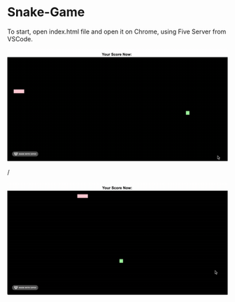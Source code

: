 # Snake-Game
To start, open index.html file and open it on Chrome, using Five Server from VSCode.

![Alt text](gif1.gif)

/

![Alt text](gif2.gif)

